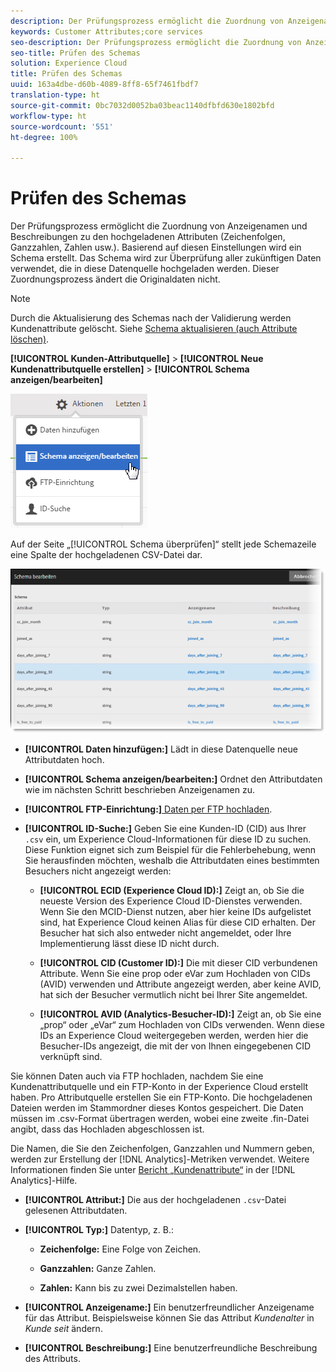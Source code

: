 ```yaml
---
description: Der Prüfungsprozess ermöglicht die Zuordnung von Anzeigenamen und Beschreibungen zu den hochgeladenen Attributen (Zeichenfolgen, Ganzzahlen, Zahlen usw.). Basierend auf diesen Einstellungen wird ein Schema erstellt. Das Schema wird zur Überprüfung aller zukünftigen Daten verwendet, die in diese Datenquelle hochgeladen werden. Dieser Zuordnungsprozess ändert die Originaldaten nicht.
keywords: Customer Attributes;core services
seo-description: Der Prüfungsprozess ermöglicht die Zuordnung von Anzeigenamen und Beschreibungen zu den hochgeladenen Attributen (Zeichenfolgen, Ganzzahlen, Zahlen usw.). Basierend auf diesen Einstellungen wird ein Schema erstellt. Das Schema wird zur Überprüfung aller zukünftigen Daten verwendet, die in diese Datenquelle hochgeladen werden. Dieser Zuordnungsprozess ändert die Originaldaten nicht.
seo-title: Prüfen des Schemas
solution: Experience Cloud
title: Prüfen des Schemas
uuid: 163a4dbe-d60b-4089-8ff8-65f7461fbdf7
translation-type: ht
source-git-commit: 0bc7032d0052ba03beac1140dfbfd630e1802bfd
workflow-type: ht
source-wordcount: '551'
ht-degree: 100%

---
```



# Prüfen des Schemas

Der Prüfungsprozess ermöglicht die Zuordnung von Anzeigenamen und Beschreibungen zu den hochgeladenen Attributen (Zeichenfolgen, Ganzzahlen, Zahlen usw.). Basierend auf diesen Einstellungen wird ein Schema erstellt. Das Schema wird zur Überprüfung aller zukünftigen Daten verwendet, die in diese Datenquelle hochgeladen werden. Dieser Zuordnungsprozess ändert die Originaldaten nicht.

>[!NOTE]
>
>Durch die Aktualisierung des Schemas nach der Validierung werden Kundenattribute gelöscht. Siehe [Schema aktualisieren (auch Attribute löschen)](../attributes/t-crs-usecase.md#task_6568898BB7C44A42ABFB86532B89063C).

**[!UICONTROL Kunden-Attributquelle]** > **[!UICONTROL Neue Kundenattributquelle erstellen]** > **[!UICONTROL Schema anzeigen/bearbeiten]**

![](assets/view_edit_schema.png)

Auf der Seite „[!UICONTROL Schema überprüfen]“ stellt jede Schemazeile eine Spalte der hochgeladenen CSV-Datei dar.

![](assets/06_crs_usecase.png)

* **[!UICONTROL Daten hinzufügen:]** Lädt in diese Datenquelle neue Attributdaten hoch.

* **[!UICONTROL Schema anzeigen/bearbeiten:]** Ordnet den Attributdaten wie im nächsten Schritt beschrieben Anzeigenamen zu.

* **[!UICONTROL FTP-Einrichtung:]**[ Daten per FTP hochladen](../attributes/t-upload-attributes-ftp.md#task_591C3B6733424718A62453D2F8ADF73B).

* **[!UICONTROL ID-Suche:]** Geben Sie eine Kunden-ID (CID) aus Ihrer `.csv` ein, um Experience Cloud-Informationen für diese ID zu suchen. Diese Funktion eignet sich zum Beispiel für die Fehlerbehebung, wenn Sie herausfinden möchten, weshalb die Attributdaten eines bestimmten Besuchers nicht angezeigt werden:

   * **[!UICONTROL ECID (Experience Cloud ID):]** Zeigt an, ob Sie die neueste Version des Experience Cloud ID-Dienstes verwenden. Wenn Sie den MCID-Dienst nutzen, aber hier keine IDs aufgelistet sind, hat Experience Cloud keinen Alias für diese CID erhalten. Der Besucher hat sich also entweder nicht angemeldet, oder Ihre Implementierung lässt diese ID nicht durch.

   * **[!UICONTROL CID (Customer ID):]** Die mit dieser CID verbundenen Attribute. Wenn Sie eine prop oder eVar zum Hochladen von CIDs (AVID) verwenden und Attribute angezeigt werden, aber keine AVID, hat sich der Besucher vermutlich nicht bei Ihrer Site angemeldet.

   * **[!UICONTROL AVID (Analytics-Besucher-ID):]** Zeigt an, ob Sie eine „prop“ oder „eVar“ zum Hochladen von CIDs verwenden. Wenn diese IDs an Experience Cloud weitergegeben werden, werden hier die Besucher-IDs angezeigt, die mit der von Ihnen eingegebenen CID verknüpft sind.

Sie können Daten auch via FTP hochladen, nachdem Sie eine Kundenattributquelle und ein FTP-Konto in der Experience Cloud erstellt haben. Pro Attributquelle erstellen Sie ein FTP-Konto. Die hochgeladenen Dateien werden im Stammordner dieses Kontos gespeichert. Die Daten müssen im .csv-Format übertragen werden, wobei eine zweite .fin-Datei angibt, dass das Hochladen abgeschlossen ist.

Die Namen, die Sie den Zeichenfolgen, Ganzzahlen und Nummern geben, werden zur Erstellung der [!DNL Analytics]-Metriken verwendet. Weitere Informationen finden Sie unter [Bericht „Kundenattribute“](https://docs.adobe.com/help/de-DE/analytics/components/variables/dimensions-reports/reports-customer-attributes.html) in der [!DNL Analytics]-Hilfe.

* **[!UICONTROL Attribut:]** Die aus der hochgeladenen `.csv`-Datei gelesenen Attributdaten.

* **[!UICONTROL Typ:]** Datentyp, z. B.:

   * **Zeichenfolge:** Eine Folge von Zeichen.

   * **Ganzzahlen:** Ganze Zahlen.

   * **Zahlen:** Kann bis zu zwei Dezimalstellen haben.

* **[!UICONTROL Anzeigename:]** Ein benutzerfreundlicher Anzeigename für das Attribut. Beispielsweise können Sie das Attribut *Kundenalter* in *Kunde seit* ändern.

* **[!UICONTROL Beschreibung:]** Eine benutzerfreundliche Beschreibung des Attributs.
